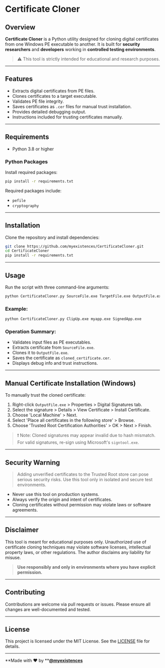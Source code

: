 # Certificate Cloner

&#x20; &#x20;

## Overview

**Certificate Cloner** is a Python utility designed for cloning digital certificates from one Windows PE executable to another. It is built for **security researchers** and **developers** working in **controlled testing environments**.

> ⚠️ This tool is strictly intended for educational and research purposes.

---

## Features

* Extracts digital certificates from PE files.
* Clones certificates to a target executable.
* Validates PE file integrity.
* Saves certificates as `.cer` files for manual trust installation.
* Provides detailed debugging output.
* Instructions included for trusting certificates manually.

---

## Requirements

* Python 3.8 or higher

### Python Packages

Install required packages:

```bash
pip install -r requirements.txt
```

Required packages include:

* `pefile`
* `cryptography`

---

## Installation

Clone the repository and install dependencies:

```bash
git clone https://github.com/myexistences/CertificateCloner.git
cd CertificateCloner
pip install -r requirements.txt
```

---

## Usage

Run the script with three command-line arguments:

```bash
python CertificateCloner.py SourceFile.exe TargetFile.exe OutputFile.exe
```

### Example:

```bash
python CertificateCloner.py ClipUp.exe myapp.exe SignedApp.exe
```

### Operation Summary:

* Validates input files as PE executables.
* Extracts certificate from `SourceFile.exe`.
* Clones it to `OutputFile.exe`.
* Saves the certificate as `cloned_certificate.cer`.
* Displays debug info and trust instructions.

---

## Manual Certificate Installation (Windows)

To manually trust the cloned certificate:

1. Right-click `OutputFile.exe` > Properties > Digital Signatures tab.
2. Select the signature > Details > View Certificate > Install Certificate.
3. Choose 'Local Machine' > Next.
4. Select 'Place all certificates in the following store' > Browse.
5. Choose 'Trusted Root Certification Authorities' > OK > Next > Finish.

> ❗ Note: Cloned signatures may appear invalid due to hash mismatch. For valid signatures, re-sign using Microsoft's `signtool.exe`.

---

## Security Warning

> Adding unverified certificates to the Trusted Root store can pose serious security risks. Use this tool only in isolated and secure test environments.

* Never use this tool on production systems.
* Always verify the origin and intent of certificates.
* Cloning certificates without permission may violate laws or software agreements.

---

## Disclaimer

This tool is meant for educational purposes only. Unauthorized use of certificate cloning techniques may violate software licenses, intellectual property laws, or other regulations. The author disclaims any liability for misuse.

> **Use responsibly and only in environments where you have explicit permission.**

---

## Contributing

Contributions are welcome via pull requests or issues. Please ensure all changes are well-documented and tested.

---

## License

This project is licensed under the MIT License. See the [LICENSE](LICENSE) file for details.

---

\*\*Made with ❤️ by \*\*[**@myexistences**](https://github.com/myexistences)
